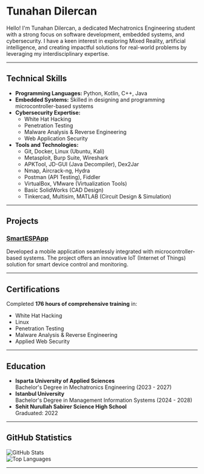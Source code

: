 # Tunahan Dilercan

Hello! I'm Tunahan Dilercan, a dedicated Mechatronics Engineering student with a strong focus on software development, embedded systems, and cybersecurity. I have a keen interest in exploring Mixed Reality, artificial intelligence, and creating impactful solutions for real-world problems by leveraging my interdisciplinary expertise.

---

## Technical Skills
- **Programming Languages:** Python, Kotlin, C++, Java  
- **Embedded Systems:** Skilled in designing and programming microcontroller-based systems  
- **Cybersecurity Expertise:**  
  - White Hat Hacking  
  - Penetration Testing  
  - Malware Analysis & Reverse Engineering  
  - Web Application Security  
- **Tools and Technologies:**  
  - Git, Docker, Linux (Ubuntu, Kali)  
  - Metasploit, Burp Suite, Wireshark  
  - APKTool, JD-GUI (Java Decompiler), Dex2Jar  
  - Nmap, Aircrack-ng, Hydra  
  - Postman (API Testing), Fiddler  
  - VirtualBox, VMware (Virtualization Tools)  
  - Basic SolidWorks (CAD Design)  
  - Tinkercad, Multisim, MATLAB (Circuit Design & Simulation)  

---

## Projects
### [SmartESPApp](https://github.com/TunahanDilercan/SmartESPApp)
Developed a mobile application seamlessly integrated with microcontroller-based systems. The project offers an innovative IoT (Internet of Things) solution for smart device control and monitoring.

---

## Certifications
Completed **176 hours of comprehensive training** in:
- White Hat Hacking  
- Linux  
- Penetration Testing  
- Malware Analysis & Reverse Engineering  
- Applied Web Security  

---

## Education
- **Isparta University of Applied Sciences**  
  Bachelor's Degree in Mechatronics Engineering (2023 - 2027)  
- **Istanbul University**  
  Bachelor's Degree in Management Information Systems (2024 - 2028)  
- **Sehit Nurullah Sabirer Science High School**  
  Graduated: 2022  

---

## GitHub Statistics
![GitHub Stats](https://github-readme-stats.vercel.app/api?username=TunahanDilercan&theme=dark&hide_border=false&include_all_commits=true&count_private=true)  
![Top Languages](https://github-readme-stats.vercel.app/api/top-langs/?username=TunahanDilercan&layout=compact&theme=dark&hide_border=false)


---

